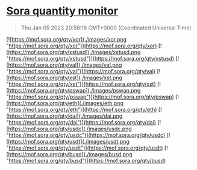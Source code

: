 # [Sora quantity monitor](https://sora-qty.info)

> Thu Jan 05 2023 20:58:18 GMT+0000 (Coordinated Universal Time)

[![https://mof.sora.org/qty/xor](./images/xor.png "https://mof.sora.org/qty/xor")](https://mof.sora.org/qty/xor)
[![https://mof.sora.org/qty/xstusd](./images/xstusd.png "https://mof.sora.org/qty/xstusd")](https://mof.sora.org/qty/xstusd)
[![https://mof.sora.org/qty/val](./images/val.png "https://mof.sora.org/qty/val")](https://mof.sora.org/qty/val)
[![https://mof.sora.org/qty/xst](./images/xst.png "https://mof.sora.org/qty/xst")](https://mof.sora.org/qty/xst)
[![https://mof.sora.org/qty/pswap](./images/pswap.png "https://mof.sora.org/qty/pswap")](https://mof.sora.org/qty/pswap)
[![https://mof.sora.org/qty/eth](./images/eth.png "https://mof.sora.org/qty/eth")](https://mof.sora.org/qty/eth)
[![https://mof.sora.org/qty/dai](./images/dai.png "https://mof.sora.org/qty/dai")](https://mof.sora.org/qty/dai)
[![https://mof.sora.org/qty/usdc](./images/usdc.png "https://mof.sora.org/qty/usdc")](https://mof.sora.org/qty/usdc)
[![https://mof.sora.org/qty/usdt](./images/usdt.png "https://mof.sora.org/qty/usdt")](https://mof.sora.org/qty/usdt)
[![https://mof.sora.org/qty/busd](./images/busd.png "https://mof.sora.org/qty/busd")](https://mof.sora.org/qty/busd)